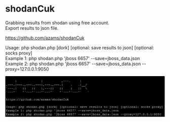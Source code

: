# shodanCuk
Grabbing results from shodan using free account.<br>
Export results to json file.


https://github.com/azams/shodanCuk<br>

Usage: php shodan.php [dork] [optional: save results to json] [optional: socks proxy]<br>
Example 1: php shodan.php 'jboss 6657' --save=jboss_data.json<br>
Example 2: php shodan.php 'jboss 6657' --save=jboss_data.json --proxy=127.0.0.1:9050<br>

![alt tag](https://raw.githubusercontent.com/azams/shodanCuk/master/banner.jpg)
